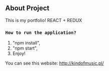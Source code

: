 ## About Project

This is my portfolio!
REACT + REDUX

### `How to run the application?`

1. "npm install",
2. "npm start",
3. Enjoy!

You can see this website: http://kindofmusic.pl/
